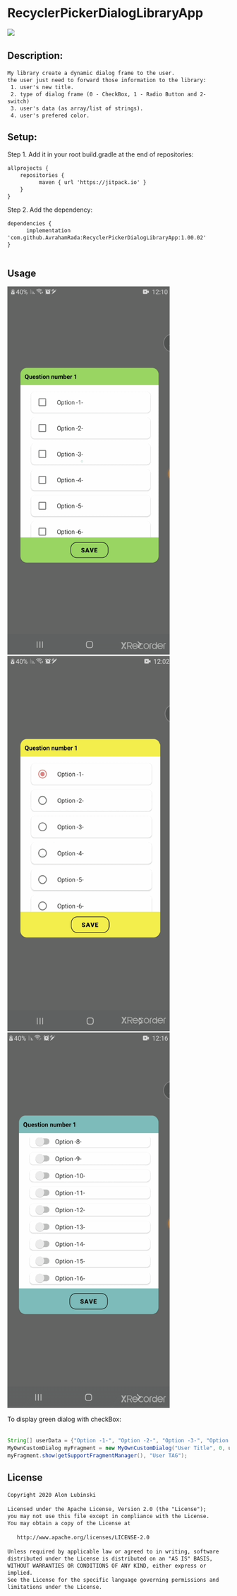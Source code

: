 # RecyclerPickerDialogLibraryApp

[![](https://jitpack.io/v/AvrahamRada/RecyclerPickerDialogLibraryApp.svg)](https://jitpack.io/#AvrahamRada/RecyclerPickerDialogLibraryApp)

## Description:
```
My library create a dynamic dialog frame to the user.
the user just need to forward those information to the library:
 1. user's new title.
 2. type of dialog frame (0 - CheckBox, 1 - Radio Button and 2- switch)
 3. user's data (as array/list of strings).
 4. user's prefered color. 
```

## Setup:
Step 1. Add it in your root build.gradle at the end of repositories:
```
allprojects {
    repositories {
          maven { url 'https://jitpack.io' }
    }
}
```

Step 2. Add the dependency:

```
dependencies {
      implementation 'com.github.AvrahamRada:RecyclerPickerDialogLibraryApp:1.00.02'
}


```
## Usage

![](assets/green.gif)   ![](assets/yellow.gif)   ![](assets/blue.gif)

To display green dialog with checkBox:
```java                    

String[] userData = {"Option -1-", "Option -2-", "Option -3-", "Option -4-", "Option -5-"};
MyOwnCustomDialog myFragment = new MyOwnCustomDialog("User Title", 0, userData, Color.argb(255, 153, 201, 99));
myFragment.show(getSupportFragmentManager(), "User TAG");

```
## License

    Copyright 2020 Alon Lubinski

    Licensed under the Apache License, Version 2.0 (the "License");
    you may not use this file except in compliance with the License.
    You may obtain a copy of the License at

       http://www.apache.org/licenses/LICENSE-2.0

    Unless required by applicable law or agreed to in writing, software
    distributed under the License is distributed on an "AS IS" BASIS,
    WITHOUT WARRANTIES OR CONDITIONS OF ANY KIND, either express or implied.
    See the License for the specific language governing permissions and
    limitations under the License.
